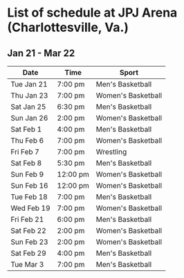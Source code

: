 # List of schedule at JPJ Arena (Charlottesville, Va.)

## Jan 21 - Mar 22
| Date       | Time       | Sport               |
|------------|------------|---------------------|
| Tue Jan 21 | 7:00 pm    | Men's Basketball    |
| Thu Jan 23 | 7:00 pm    | Women's Basketball  |
| Sat Jan 25 | 6:30 pm    | Men's Basketball    |
| Sun Jan 26 | 2:00 pm    | Women's Basketball  |
| Sat Feb 1  | 4:00 pm    | Men's Basketball    |
| Thu Feb 6  | 7:00 pm    | Women's Basketball  |
| Fri Feb 7  | 7:00 pm    | Wrestling           |
| Sat Feb 8  | 5:30 pm    | Men's Basketball    |
| Sun Feb 9  | 12:00 pm   | Women's Basketball  |
| Sun Feb 16 | 12:00 pm   | Women's Basketball  |
| Tue Feb 18 | 7:00 pm    | Men's Basketball    |
| Wed Feb 19 | 7:00 pm    | Women's Basketball  |
| Fri Feb 21 | 6:00 pm    | Men's Basketball    |
| Sat Feb 22 | 2:00 pm    | Women's Basketball  |
| Sun Feb 23 | 2:00 pm    | Women's Basketball  |
| Sat Feb 29 | 4:00 pm    | Men's Basketball    |
| Tue Mar 3  | 7:00 pm    | Men's Basketball    |

